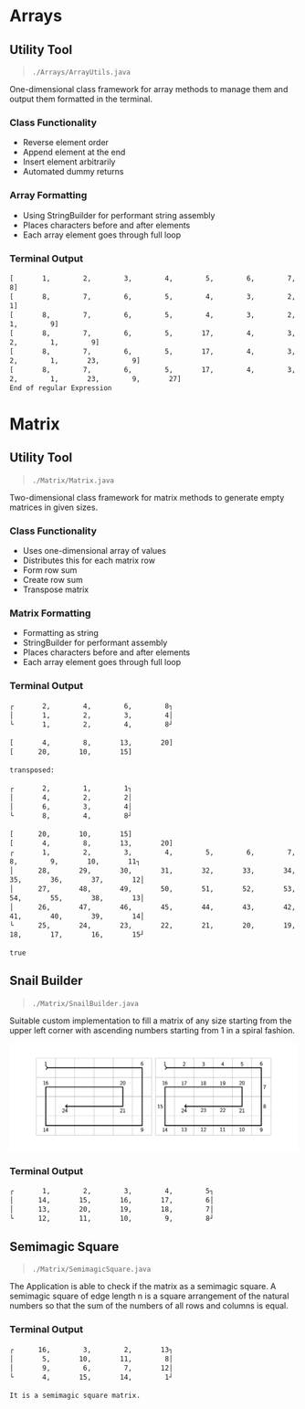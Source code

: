 # Arrays

## Utility Tool

> `./Arrays/ArrayUtils.java`

One-dimensional class framework for array methods to manage them and output them formatted in the terminal.

### Class Functionality

- Reverse element order
- Append element at the end
- Insert element arbitrarily
- Automated dummy returns

### Array Formatting

- Using StringBuilder for performant string assembly
- Places characters before and after elements
- Each array element goes through full loop

### Terminal Output

```
[       1,        2,        3,        4,        5,        6,        7,        8]
[       8,        7,        6,        5,        4,        3,        2,        1]
[       8,        7,        6,        5,        4,        3,        2,        1,        9]
[       8,        7,        6,        5,       17,        4,        3,        2,        1,        9]
[       8,        7,        6,        5,       17,        4,        3,        2,        1,       23,        9]
[       8,        7,        6,        5,       17,        4,        3,        2,        1,       23,        9,       27]
End of regular Expression
```

# Matrix

## Utility Tool

> `./Matrix/Matrix.java`

Two-dimensional class framework for matrix methods to generate empty matrices in given sizes.

### Class Functionality

- Uses one-dimensional array of values
- Distributes this for each matrix row
- Form row sum
- Create row sum
- Transpose matrix

### Matrix Formatting

- Formatting as string
- StringBuilder for performant assembly
- Places characters before and after elements
- Each array element goes through full loop

### Terminal Output

```
┌       2,        4,        6,        8┐
│       1,        2,        3,        4│
└       1,        2,        4,        8┘

[       4,        8,       13,       20]
[      20,       10,       15]

transposed:

┌       2,        1,        1┐
│       4,        2,        2│
│       6,        3,        4│
└       8,        4,        8┘

[      20,       10,       15]
[       4,        8,       13,       20]
┌       1,        2,        3,        4,        5,        6,        7,        8,        9,       10,       11┐
│      28,       29,       30,       31,       32,       33,       34,       35,       36,       37,       12│
│      27,       48,       49,       50,       51,       52,       53,       54,       55,       38,       13│
│      26,       47,       46,       45,       44,       43,       42,       41,       40,       39,       14│
└      25,       24,       23,       22,       21,       20,       19,       18,       17,       16,       15┘

true
```

## Snail Builder

> `./Matrix/SnailBuilder.java`

Suitable custom implementation to fill a matrix of any size starting from the upper left corner with ascending numbers starting from 1 in a spiral fashion.

![Matrix Snail Algorightm](/img/practical_1.png)

### Terminal Output

```
┌       1,        2,        3,        4,        5┐
│      14,       15,       16,       17,        6│
│      13,       20,       19,       18,        7│
└      12,       11,       10,        9,        8┘
```

## Semimagic Square

> `./Matrix/SemimagicSquare.java`

The Application is able to check if the matrix as a semimagic square. A semimagic square of edge length n is a square arrangement of the natural numbers so that the sum of the numbers of all rows and columns is equal.

### Terminal Output

```
┌      16,        3,        2,       13┐
│       5,       10,       11,        8│
│       9,        6,        7,       12│
└       4,       15,       14,        1┘

It is a semimagic square matrix.
```
